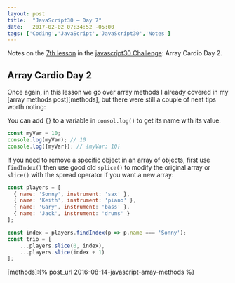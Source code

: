 ```yaml
---
layout: post
title:  "JavaScript30 – Day 7"
date:   2017-02-02 07:34:52 -05:00
tags: ['Coding','JavaScript','JavaScript30','Notes']
---
```


Notes on the [7th lesson][git] in the [javascript30 Challenge][js30]: Array Cardio Day 2.

## Array Cardio Day 2

Once again, in this lesson we go over array methods I already covered in my [array methods post][methods], but there were still a couple of neat tips worth noting:

You can add `{}` to a variable in `consol.log()` to get its name with its value.

```js
const myVar = 10;
console.log(myVar); // 10
console.log({myVar}); // {myVar: 10}
```

If you need to remove a specific object in an array of objects, first use `findIndex()` then use good old `splice()` to modify the original array or `slice()` with the spread operator if you want a new array:

```js
const players = [
  { name: 'Sonny', instrument: 'sax' },
  { name: 'Keith', instrument: 'piano' },
  { name: 'Gary', instrument: 'bass' },
  { name: 'Jack', instrument: 'drums' }
];

const index = players.findIndex(p => p.name === 'Sonny');
const trio = [
    ...players.slice(0, index),
    ...players.slice(index + 1)
];
```

[js30]:https://javascript30.com
[git]:https://github.com/memoblue/JavaScript30/blob/master/06%20-type-ahead/index.html
[methods]:{% post_url 2016-08-14-javascript-array-methods %}
